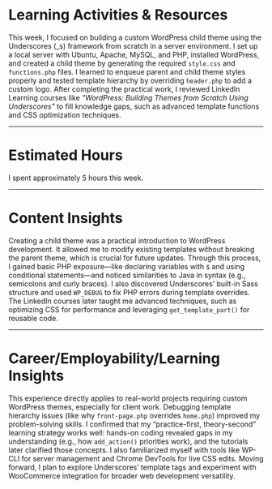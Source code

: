 # Learning Activities & Resources  
This week, I focused on building a custom WordPress child theme using the Underscores (_s) framework from scratch in a server environment. I set up a local server with Ubuntu, Apache, MySQL, and PHP, installed WordPress, and created a child theme by generating the required `style.css` and `functions.php` files. I learned to enqueue parent and child theme styles properly and tested template hierarchy by overriding `header.php` to add a custom logo. After completing the practical work, I reviewed LinkedIn Learning courses like *"WordPress: Building Themes from Scratch Using Underscores"* to fill knowledge gaps, such as advanced template functions and CSS optimization techniques.  

---

# Estimated Hours  
I spent approximately 5 hours this week.  

---

# Content Insights  
Creating a child theme was a practical introduction to WordPress development. It allowed me to modify existing templates without breaking the parent theme, which is crucial for future updates. Through this process, I gained basic PHP exposure—like declaring variables with `$` and using conditional statements—and noticed similarities to Java in syntax (e.g., semicolons and curly braces). I also discovered Underscores’ built-in Sass structure and used `WP_DEBUG` to fix PHP errors during template overrides. The LinkedIn courses later taught me advanced techniques, such as optimizing CSS for performance and leveraging `get_template_part()` for reusable code.  

---

# Career/Employability/Learning Insights  
This experience directly applies to real-world projects requiring custom WordPress themes, especially for client work. Debugging template hierarchy issues (like why `front-page.php` overrides `home.php`) improved my problem-solving skills. I confirmed that my “practice-first, theory-second” learning strategy works well: hands-on coding revealed gaps in my understanding (e.g., how `add_action()` priorities work), and the tutorials later clarified those concepts. I also familiarized myself with tools like WP-CLI for server management and Chrome DevTools for live CSS edits. Moving forward, I plan to explore Underscores’ template tags and experiment with WooCommerce integration for broader web development versatility.  